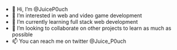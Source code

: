 - 👋 Hi, I’m @JuiceP0uch
- 👀 I’m interested in web and video game development
- 🌱 I’m currently learning full stack web development
- 💞️ I’m looking to collaborate on other projects to learn as much as possible 
- 📫 You can reach me on twitter @Juice_P0uch
